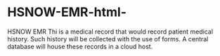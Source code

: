 # HSNOW-EMR-html-
HSNOW EMR
Thi is a medical record that would record patient medical history.
Such history will be collected with the use of forms. 
A central database will house these records in a cloud host. 